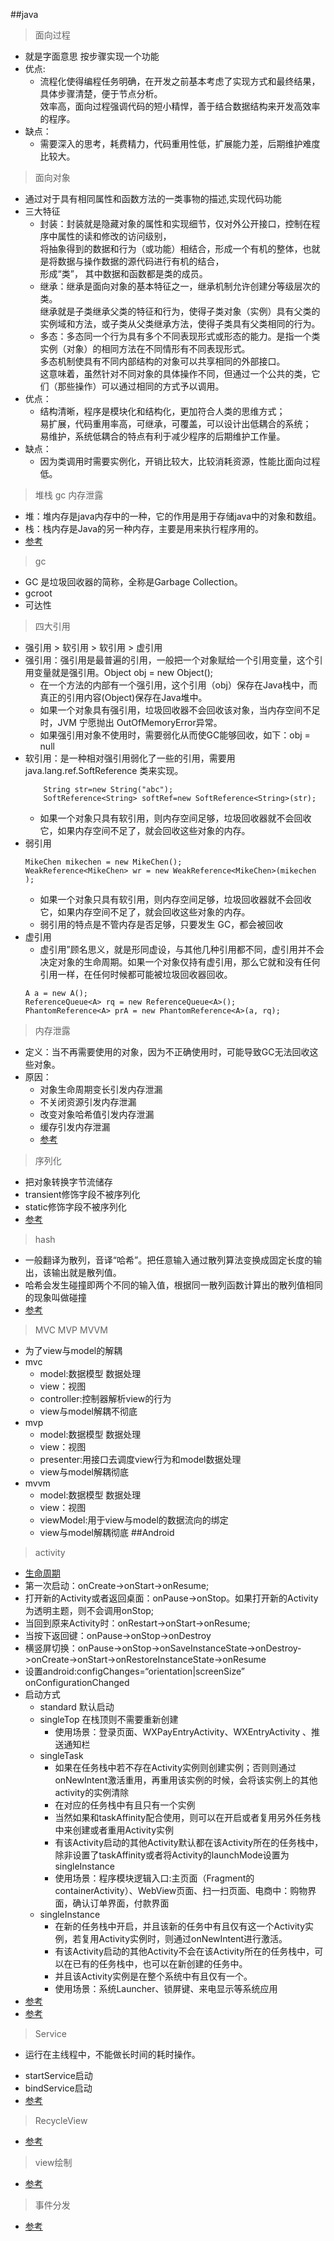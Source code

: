 ##java
> 面向过程
- 就是字面意思 按步骤实现一个功能
- 优点:
  - 流程化使得编程任务明确，在开发之前基本考虑了实现方式和最终结果，具体步骤清楚，便于节点分析。  
    效率高，面向过程强调代码的短小精悍，善于结合数据结构来开发高效率的程序。
- 缺点：
  - 需要深入的思考，耗费精力，代码重用性低，扩展能力差，后期维护难度比较大。
> 面向对象
- 通过对于具有相同属性和函数方法的一类事物的描述,实现代码功能
- 三大特征
  - 封装：封装就是隐藏对象的属性和实现细节，仅对外公开接口，控制在程序中属性的读和修改的访问级别，  
  将抽象得到的数据和行为（或功能）相结合，形成一个有机的整体，也就是将数据与操作数据的源代码进行有机的结合，  
  形成“类”， 其中数据和函数都是类的成员。
  - 继承：继承是面向对象的基本特征之一，继承机制允许创建分等级层次的类。  
  继承就是子类继承父类的特征和行为，使得子类对象（实例）具有父类的实例域和方法，或子类从父类继承方法，使得子类具有父类相同的行为。
  - 多态：多态同一个行为具有多个不同表现形式或形态的能力。是指一个类实例（对象）的相同方法在不同情形有不同表现形式。  
  多态机制使具有不同内部结构的对象可以共享相同的外部接口。  
  这意味着，虽然针对不同对象的具体操作不同，但通过一个公共的类，它们（那些操作）可以通过相同的方式予以调用。
- 优点：
  - 结构清晰，程序是模块化和结构化，更加符合人类的思维方式；  
    易扩展，代码重用率高，可继承，可覆盖，可以设计出低耦合的系统；  
    易维护，系统低耦合的特点有利于减少程序的后期维护工作量。  
- 缺点：
  - 因为类调用时需要实例化，开销比较大，比较消耗资源，性能比面向过程低。
> 堆栈 gc 内存泄露
+ 堆：堆内存是java内存中的一种，它的作用是用于存储java中的对象和数组。
+ 栈：栈内存是Java的另一种内存，主要是用来执行程序用的。
+ [参考](https://zhuanlan.zhihu.com/p/529280783)
> gc
+ GC 是垃圾回收器的简称，全称是Garbage Collection。
+ gcroot 
+ 可达性
> 四大引用
+ 强引用 > 软引用 > 软引用 > 虚引用
+ 强引用：强引用是最普遍的引用，一般把一个对象赋给一个引用变量，这个引用变量就是强引用。Object obj = new Object();
  + 在一个方法的内部有一个强引用，这个引用（obj）保存在Java栈中，而真正的引用内容(Object)保存在Java堆中。
  + 如果一个对象具有强引用，垃圾回收器不会回收该对象，当内存空间不足时，JVM 宁愿抛出 OutOfMemoryError异常。
  + 如果强引用对象不使用时，需要弱化从而使GC能够回收，如下：obj = null
+ 软引用：是一种相对强引用弱化了一些的引用，需要用java.lang.ref.SoftReference 类来实现。
  ```
      String str=new String("abc");
      SoftReference<String> softRef=new SoftReference<String>(str);
  ```
  + 如果一个对象只具有软引用，则内存空间足够，垃圾回收器就不会回收它，如果内存空间不足了，就会回收这些对象的内存。
+ 弱引用
  ```
  MikeChen mikechen = new MikeChen();
  WeakReference<MikeChen> wr = new WeakReference<MikeChen>(mikechen );
  ```
  + 如果一个对象只具有软引用，则内存空间足够，垃圾回收器就不会回收它，如果内存空间不足了，就会回收这些对象的内存。
  + 弱引用的特点是不管内存是否足够，只要发生 GC，都会被回收
+ 虚引用
  + 虚引用”顾名思义，就是形同虚设，与其他几种引用都不同，虚引用并不会决定对象的生命周期。如果一个对象仅持有虚引用，那么它就和没有任何引用一样，在任何时候都可能被垃圾回收器回收。
  ```
  A a = new A();
  ReferenceQueue<A> rq = new ReferenceQueue<A>();
  PhantomReference<A> prA = new PhantomReference<A>(a, rq);
  ```
> 内存泄露
+ 定义：当不再需要使用的对象，因为不正确使用时，可能导致GC无法回收这些对象。
+ 原因：
  - 对象生命周期变长引发内存泄漏
  - 不关闭资源引发内存泄漏
  - 改变对象哈希值引发内存泄漏
  - 缓存引发内存泄漏
  - [参考](https://juejin.cn/post/7204680573121134652)
> 序列化
+ 把对象转换字节流储存
+ transient修饰字段不被序列化
+ static修饰字段不被序列化
+ [参考](https://blog.csdn.net/qq_44543508/article/details/103232007)
> hash
+ 一般翻译为散列，音译“哈希”。把任意输入通过散列算法变换成固定长度的输出，该输出就是散列值。
+ 哈希会发生碰撞即两个不同的输入值，根据同一散列函数计算出的散列值相同的现象叫做碰撞
+ [参考](https://blog.csdn.net/majinggogogo/article/details/80260400)
> MVC MVP MVVM
+ 为了view与model的解耦
+ mvc 
  + model:数据模型 数据处理
  + view：视图
  + controller:控制器解析view的行为
  + view与model解耦不彻底
+ mvp
  + model:数据模型 数据处理
  + view：视图
  + presenter:用接口去调度view行为和model数据处理
  + view与model解耦彻底
+ mvvm
  + model:数据模型 数据处理
  + view：视图
  + viewModel:用于view与model的数据流向的绑定
  + view与model解耦彻底
##Android
> activity
+ [生命周期](./image/activty.jpg)
+ 第一次启动：onCreate->onStart->onResume;
+ 打开新的Activity或者返回桌面：onPause->onStop。如果打开新的Activity为透明主题，则不会调用onStop;
+ 当回到原来Activity时：onRestart->onStart->onResume;
+ 当按下返回键：onPause->onStop->onDestroy
+ 横竖屏切换：onPause->onStop->onSaveInstanceState->onDestroy->onCreate->onStart->onRestoreInstanceState->onResume
+ 设置android:configChanges=“orientation|screenSize” onConfigurationChanged 
+ 启动方式
  + standard 默认启动
  + singleTop 在栈顶则不需要重新创建
    + 使用场景：登录页面、WXPayEntryActivity、WXEntryActivity 、推送通知栏
  + singleTask 
    + 如果在任务栈中若不存在Activity实例则创建实例；否则则通过onNewIntent激活重用，再重用该实例的时候，会将该实例上的其他activity的实例清除
    + 在对应的任务栈中有且只有一个实例
    + 当然如果和taskAffinity配合使用，则可以在开启或者复用另外任务栈中来创建或者重用Activity实例
    + 有该Activity启动的其他Activity默认都在该Activity所在的任务栈中，除非设置了taskAffinity或者将Activity的launchMode设置为singleInstance
    + 使用场景：程序模块逻辑入口:主页面（Fragment的containerActivity）、WebView页面、扫一扫页面、电商中：购物界面，确认订单界面，付款界面
  + singleInstance
    + 在新的任务栈中开启，并且该新的任务中有且仅有这一个Activity实例，若复用Activity实例时，则通过onNewIntent进行激活。
    + 有该Activity启动的其他Activity不会在该Activity所在的任务栈中，可以在已有的任务栈中，也可以在新创建的任务中。
    + 并且该Activity实例是在整个系统中有且仅有一个。
    + 使用场景：系统Launcher、锁屏键、来电显示等系统应用
+ [参考](https://blog.csdn.net/nihaomabmt/article/details/86490090)
+ [参考](https://blog.csdn.net/black_bird_cn/article/details/79764794)
> Service
- 运行在主线程中，不能做长时间的耗时操作。
+ startService启动
+ bindService启动
+ [参考](https://blog.csdn.net/amin_hui/article/details/123406301)
> RecycleView
+ [参考](https://www.cnblogs.com/jimuzz/p/14040674.html#:~:text=%E5%86%8D%E4%B9%9F%E4%B8%8D%E7%94%A8%E6%8B%85%E5%BF%83%E9%97%AERecycleView%E4%BA%86%E2%80%94%E2%80%94%E9%9D%A2%E8%AF%95%E7%9C%9F%E9%A2%98%E8%AF%A6%E8%A7%A3%201%20%E8%AE%B2%E4%B8%80%E4%B8%8B%20RecyclerView%20%E7%9A%84%E7%BC%93%E5%AD%98%E6%9C%BA%E5%88%B6%2C%E6%BB%91%E5%8A%A810%E4%B8%AA%EF%BC%8C%E5%86%8D%E6%BB%91%E5%9B%9E%E5%8E%BB%EF%BC%8C%E4%BC%9A%E6%9C%89%E5%87%A0%E4%B8%AA%E6%89%A7%E8%A1%8C%20onBindView%20%E3%80%82%20%E7%BC%93%E5%AD%98%E7%9A%84%E6%98%AF%E4%BB%80%E4%B9%88%EF%BC%9F,%E5%90%97%2CnotifyItemChange%E6%96%B9%E6%B3%95%E4%B8%AD%E7%9A%84%E5%8F%82%E6%95%B0%EF%BC%9F%204%20RecyclerView%20%E5%B5%8C%E5%A5%97%20RecyclerView%20%E6%BB%91%E5%8A%A8%E5%86%B2%E7%AA%81%EF%BC%8CNestScrollView%E5%B5%8C%E5%A5%97RecyclerView%E3%80%82%205%20%E8%AF%B4%E8%AF%B4RecyclerView%E6%80%A7%E8%83%BD%E4%BC%98%E5%8C%96%E3%80%82)
> view绘制
+ [参考](https://juejin.cn/post/6844904042175397902)
> 事件分发
+ [参考](https://zhuanlan.zhihu.com/p/144480486)

